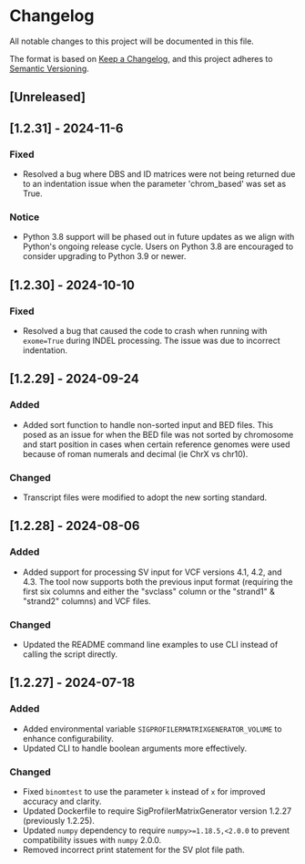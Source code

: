 # Changelog

All notable changes to this project will be documented in this file.

The format is based on [Keep a Changelog](https://keepachangelog.com/en/1.0.0/), and this project adheres to [Semantic Versioning](https://semver.org/spec/v2.0.0.html).

## [Unreleased]

## [1.2.31] - 2024-11-6

### Fixed
- Resolved a bug where DBS and ID matrices were not being returned due to an indentation issue when the parameter 'chrom_based' was set as True.

### Notice
- Python 3.8 support will be phased out in future updates as we align with Python's ongoing release cycle. Users on Python 3.8 are encouraged to consider upgrading to Python 3.9 or newer.

## [1.2.30] - 2024-10-10

### Fixed
- Resolved a bug that caused the code to crash when running with `exome=True` during INDEL processing. The issue was due to incorrect indentation.

## [1.2.29] - 2024-09-24

### Added
- Added sort function to handle non-sorted input and BED files. This posed as an issue for when the BED file was not sorted by chromosome and start position in cases when certain reference genomes were used because of roman numerals and decimal (ie ChrX vs chr10).

### Changed
- Transcript files were modified to adopt the new sorting standard.


## [1.2.28] - 2024-08-06

### Added
- Added support for processing SV input for VCF versions 4.1, 4.2, and 4.3. The tool now supports both the previous input format (requiring the first six columns and either the "svclass" column or the "strand1" & "strand2" columns) and VCF files.

### Changed
- Updated the README command line examples to use CLI instead of calling the script directly.

## [1.2.27] - 2024-07-18

### Added
- Added environmental variable `SIGPROFILERMATRIXGENERATOR_VOLUME` to enhance configurability.
- Updated CLI to handle boolean arguments more effectively.

### Changed
- Fixed `binomtest` to use the parameter `k` instead of `x` for improved accuracy and clarity.
- Updated Dockerfile to require SigProfilerMatrixGenerator version 1.2.27 (previously 1.2.25).
- Updated `numpy` dependency to require `numpy>=1.18.5,<2.0.0` to prevent compatibility issues with `numpy` 2.0.0.
- Removed incorrect print statement for the SV plot file path.